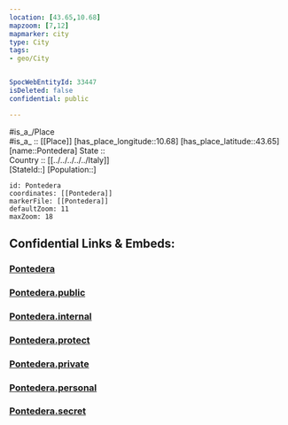 ```yaml
---
location: [43.65,10.68] 
mapzoom: [7,12] 
mapmarker: city 
type: City
tags:
- geo/City


SpocWebEntityId: 33447
isDeleted: false
confidential: public

---
```

#is_a_/Place  
#is_a_ :: [[Place]] 
[has_place_longitude::10.68] 
[has_place_latitude::43.65] 
[name::Pontedera] 
State ::  
Country :: [[../../../../../Italy]]  
[StateId::] 
[Population::] 



```leaflet
id: Pontedera
coordinates: [[Pontedera]] 
markerFile: [[Pontedera]] 
defaultZoom: 11 
maxZoom: 18
```


## Confidential Links & Embeds: 

### [Pontedera](/_Standards/Earth/Continent/Europe/Europe~South/Italy/regions~Italy/Tuscany/Pisa.Province/City/Pontedera.md) 

### [Pontedera.public](/_public/Earth/Continent/Europe/Europe~South/Italy/regions~Italy/Tuscany/Pisa.Province/City/Pontedera.public.md) 

### [Pontedera.internal](/_internal/Earth/Continent/Europe/Europe~South/Italy/regions~Italy/Tuscany/Pisa.Province/City/Pontedera.internal.md) 

### [Pontedera.protect](/_protect/Earth/Continent/Europe/Europe~South/Italy/regions~Italy/Tuscany/Pisa.Province/City/Pontedera.protect.md) 

### [Pontedera.private](/_private/Earth/Continent/Europe/Europe~South/Italy/regions~Italy/Tuscany/Pisa.Province/City/Pontedera.private.md) 

### [Pontedera.personal](/_personal/Earth/Continent/Europe/Europe~South/Italy/regions~Italy/Tuscany/Pisa.Province/City/Pontedera.personal.md) 

### [Pontedera.secret](/_secret/Earth/Continent/Europe/Europe~South/Italy/regions~Italy/Tuscany/Pisa.Province/City/Pontedera.secret.md)

